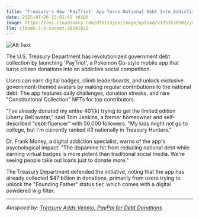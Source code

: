 ```yaml
---
title: "Treasury's New 'PayTriot' App Turns National Debt Into Addictive Collection Game"
date: 2025-07-26 15:01:43 +0100
image: https://res.cloudinary.com/dfh1z3jos/image/upload/v1753538502/yagiqvslbztk9trjpkce.jpg
llm: claude-3-5-sonnet-20241022
---
```

![Alt Text](https://res.cloudinary.com/dfh1z3jos/image/upload/v1753538502/yagiqvslbztk9trjpkce.jpg "A vibrant, digital-themed arcade room filled with colorful gaming machines, each displaying virtual representations of coins and bills floating in mid-air. In the foreground, a young person with a gleeful expression holds a smartphone with the glowing 'PayTriot' app open, showing an animated character collecting animated dollar bills. The walls are adorned with neon lights and patriotic colors of red, white, and blue, casting playful reflections on the shiny arcade floor. An oversized scoreboard in the background keeps track of 'National Debt Points,' illuminated with bright LED lights. The scene is lively and engaging, with a playful, energetic photographic style emphasizing the absurdity of the concept.")

The U.S. Treasury Department has revolutionized government debt collection by launching 'PayTriot', a Pokemon Go-style mobile app that turns citizen donations into an addictive social competition.

Users can earn digital badges, climb leaderboards, and unlock exclusive government-themed avatars by making regular contributions to the national debt. The app features daily challenges, donation streaks, and rare "Constitutional Collection" NFTs for top contributors.

"I've already donated my entire 401(k) trying to get the limited edition Liberty Bell avatar," said Tom Jenkins, a former homeowner and self-described "debt-fluencer" with 50,000 followers. "My kids might not go to college, but I'm currently ranked #3 nationally in Treasury Hunters."

Dr. Frank Money, a digital addiction specialist, warns of the app's psychological impact: "The dopamine hit from reducing national debt while earning virtual badges is more potent than traditional social media. We're seeing people take out loans just to donate more."

The Treasury Department defended the initiative, noting that the app has already collected $47 billion in donations, primarily from users trying to unlock the "Founding Father" status tier, which comes with a digital powdered wig filter.

---
*AInspired by: [Treasury Adds Venmo, PayPal for Debt Donations](https://twitter.com/search?q=Treasury%20Adds%20Venmo,%20PayPal%20for%20Debt%20Donations)*